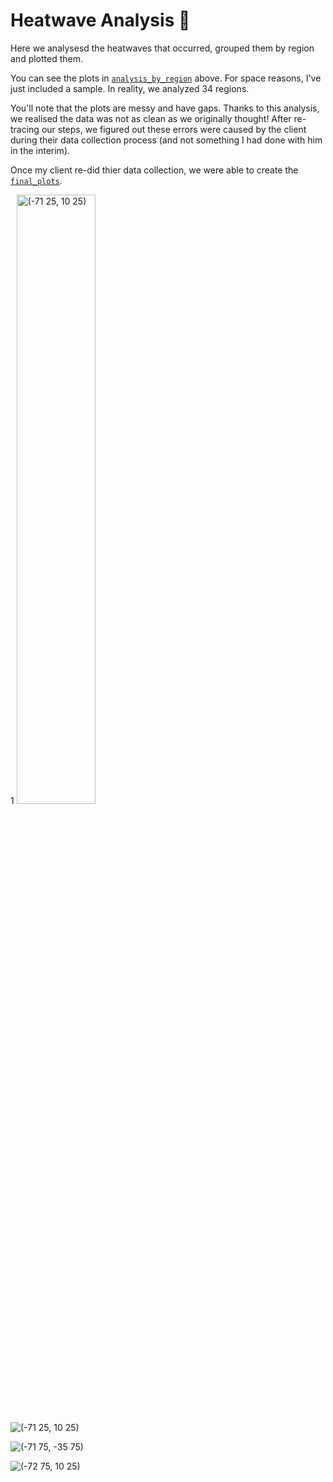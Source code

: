 # Heatwave Analysis 🥵

Here we analysesd the heatwaves that occurred, grouped them by region and plotted them. 

You can see the plots in [`analysis_by_region`](https://github.com/theadammurphy/geographic_data_analysis/tree/main/heatwaves/analysis_by_region) above. For space reasons, I've just included a sample. In reality, we analyzed 34 regions.

You'll note that the plots are messy and have gaps. Thanks to this analysis, we realised the data was not as clean as we originally thought! After re-tracing our steps, we figured out these errors were caused by the client during their data collection process (and not something I had done with him in the interim). 

Once my client re-did thier data collection, we were able to create the [`final_plots`](https://github.com/theadammurphy/geographic_data_analysis/tree/main/final_plots).

1
<img src="https://user-images.githubusercontent.com/51246969/159709517-b2e65654-f389-48ea-b21b-c1022435ab07.jpg" alt="(-71 25, 10 25)" style="width: 50%; height: 50%"/>

![(-71 25, 10 25)](https://user-images.githubusercontent.com/51246969/159709517-b2e65654-f389-48ea-b21b-c1022435ab07.jpg)

![(-71 75, -35 75)](https://user-images.githubusercontent.com/51246969/159709544-6b7e779a-f3e6-47ba-b7ac-2567754151a0.jpg)

![(-72 75, 10 25)](https://user-images.githubusercontent.com/51246969/159709567-ce1f4ed0-5254-4866-adb6-ebe2f175f50f.jpg)

